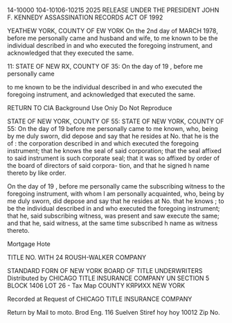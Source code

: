 14-10000
104-10106-10215 2025 RELEASE UNDER THE PRESIDENT JOHN F. KENNEDY ASSASSINATION RECORDS ACT OF 1992

YEATHEW YORK, COUNTY OF EW YORK
On the 2nd day of MARCH 1978, before me
personally came and
husband and wife,
to me known to be the individual described in and who
executed the foregoing instrument, and acknowledged that
they executed the same.

11: STATE OF NEW RX, COUNTY OF 35:
On the day of 19 , before me
personally came

to me known to be the individual described in and who
executed the foregoing instrument, and acknowledged that
executed the same.

RETURN TO CIA
Background Use Oniy
Do Not Reproduce

STATE OF NEW YORK, COUNTY OF 55: STATE OF NEW YORK, COUNTY OF 55:
On the day of 19 before me
personally came
to me known, who, being by me duly sworn, did depose and
say that he resides at No.
that he is the
of :
the corporation described
in and which executed the foregoing instrument; that he
knows the seal of said corporation; that the seal affixed
to said instrument is such corporate seal; that it was so
affixed by order of the board of directors of said corpora-
tion, and that he signed h name thereto by like order.

On the day of 19 , before me
personally came
the subscribing witness to the foregoing instrument, with
whom I am personally acquainted, who, being by me duly
sworn, did depose and say that he resides at No.
that he knows ;
to be the individual
described in and who executed the foregoing instrument;
that he, said subscribing witness, was present and saw
execute the same; and that he, said witness,
at the same time subscribed h name as witness thereto.

Mortgage Hote

TITLE NO.
WITH
24
ROUSH-WALKER COMPANY

STANDARD FORN OF NEW YORK BOARD OF TITLE UNDERWRITERS
Distributed by
CHICAGO TITLE
INSURANCE COMPANY
UN
SECTION 5
BLOCK 1406
LOT 26 - Tax Map
COUNTY КЯРИХХ NEW YORK

Recorded at Request of
CHICAGO TITLE INSURANCE COMPANY

Return by Mail to
moto. Brod Eng.
116 Suelven Stiref
hoy hoy 10012
Zip No.
